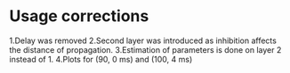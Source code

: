 # Usage corrections
1.Delay was removed
2.Second layer was introduced as inhibition affects the distance of 
  propagation.
3.Estimation of parameters is done on layer 2 instead of 1.
4.Plots for (90, 0 ms) and (100, 4 ms)

